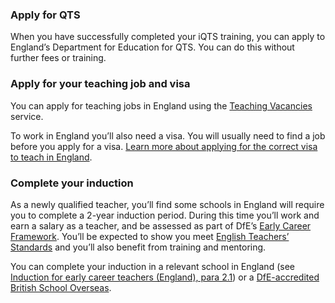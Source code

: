 ### Apply for QTS

When you have successfully completed your iQTS training, you can apply to England’s Department for Education for QTS. You can do this without further fees or training. 

### Apply for your teaching job and visa

You can apply for teaching jobs in England using the [Teaching Vacancies](https://teaching-vacancies.service.gov.uk/) service.

To work in England you’ll also need a visa. You will usually need to find a job before you apply for a visa. [Learn more about applying for the correct visa to teach in England](https://www.gov.uk/government/publications/teach-in-england-if-you-qualified-outside-the-uk/teach-in-england-if-you-qualified-outside-the-uk#visas-and-immigration).

### Complete your induction

As a newly qualified teacher, you’ll find some schools in England will require you to complete a 2-year induction period. During this time you’ll work and earn a salary as a teacher, and be assessed as part of DfE’s [Early Career Framework](https://www.gov.uk/government/publications/early-career-framework). You’ll be expected to show you meet [English Teachers’ Standards](https://www.gov.uk/government/publications/teachers-standards) and you’ll also benefit from training and mentoring.

You can complete your induction in a relevant school in England (see [Induction for early career teachers (England), para 2.1](https://assets.publishing.service.gov.uk/government/uploads/system/uploads/attachment_data/file/972316/Statutory_Induction_Guidance_2021_final__002_____1___1_.pdf)) or a [DfE-accredited British School Overseas](https://www.gov.uk/government/publications/apply-for-qualified-teacher-status-qts-if-you-teach-outside-the-uk/routes-to-qualified-teacher-status-qts-for-teachers-and-those-with-teaching-experience-outside-the-uk#stat).